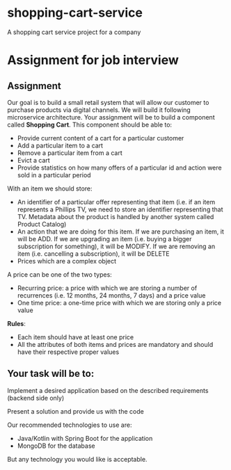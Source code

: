 # shopping-cart-service
A shopping cart service project for a company

# Assignment for job interview

## Assignment

Our goal is to build a small retail system that will allow our customer to purchase products via digital channels. We will build it following microservice architecture. Your assignment will be to build a component called **Shopping Cart**. This component should be able to:

- Provide current content of a cart for a particular customer
- Add a particular item to a cart
- Remove a particular item from a cart
- Evict a cart
- Provide statistics on how many offers of a particular id and action were sold in a particular period

With an item we should store:
- An identifier of a particular offer representing that item (i.e. if an item represents a Phillips TV, we need to store an identifier representing that TV. Metadata about the product is handled by another system called Product Catalog)
- An action that we are doing for this item. If we are purchasing an item, it will be ADD. If we are upgrading an item (i.e. buying a bigger subscription for something), it will be MODIFY. If we are removing an item (i.e. cancelling a subscription), it will be DELETE
- Prices which are a complex object

A price can be one of the two types:
- Recurring price: a price with which we are storing a number of recurrences (i.e. 12 months, 24 months, 7 days) and a price value
- One time price: a one-time price with which we are storing only a price value

**Rules**:
- Each item should have at least one price
- All the attributes of both items and prices are mandatory and should have their respective proper values

## Your task will be to:

Implement a desired application based on the described requirements (backend side only)

Present a solution and provide us with the code

Our recommended technologies to use are:

- Java/Kotlin with Spring Boot for the application
- MongoDB for the database

But any technology you would like is acceptable.



